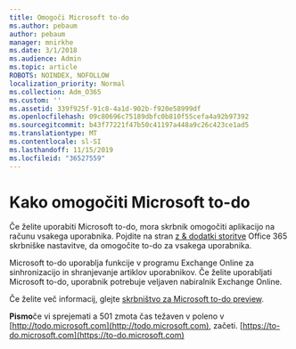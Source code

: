 ```yaml
---
title: Omogoči Microsoft to-do
ms.author: pebaum
author: pebaum
manager: mnirkhe
ms.date: 3/1/2018
ms.audience: Admin
ms.topic: article
ROBOTS: NOINDEX, NOFOLLOW
localization_priority: Normal
ms.collection: Adm_O365
ms.custom: ''
ms.assetid: 339f925f-91c8-4a1d-902b-f920e58999df
ms.openlocfilehash: 09c80696c75189dbfc0b810f55cefa4a92b97392
ms.sourcegitcommit: b43f77221f47b50c41197a448a9c26c423ce1ad5
ms.translationtype: MT
ms.contentlocale: sl-SI
ms.lasthandoff: 11/15/2019
ms.locfileid: "36527559"
---
```

# <a name="how-to-enable-microsoft-to-do"></a>Kako omogočiti Microsoft to-do

Če želite uporabiti Microsoft to-do, mora skrbnik omogočiti aplikacijo na računu vsakega uporabnika. Pojdite na stran [z &amp; dodatki storitve](https://portal.office.com/adminportal/home#/Settings/ServicesAndAddIns) Office 365 skrbniške nastavitve, da omogočite to-do za vsakega uporabnika. 
  
Microsoft to-do uporablja funkcije v programu Exchange Online za sinhronizacijo in shranjevanje artiklov uporabnikov. Če želite uporabljati Microsoft to-do, uporabnik potrebuje veljaven nabiralnik Exchange Online.
  
Če želite več informacij, glejte [skrbništvo za Microsoft to-do preview](https://support.office.com/article/490c1a8c-2333-4952-8125-841afadb9620.aspx).
  
 **Pismo**če vi sprejemati a 501 zmota čas težaven v poleno v [http://todo.microsoft.com](http://todo.microsoft.com), začeti. [https://to-do.microsoft.com](https://to-do.microsoft.com)
  

